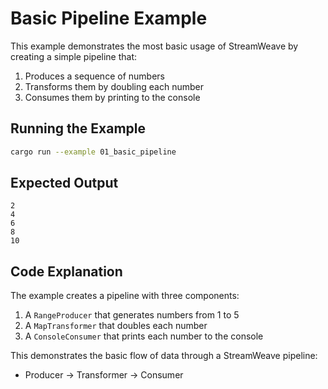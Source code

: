 # Basic Pipeline Example

This example demonstrates the most basic usage of StreamWeave by creating a simple pipeline that:
1. Produces a sequence of numbers
2. Transforms them by doubling each number
3. Consumes them by printing to the console

## Running the Example

```bash
cargo run --example 01_basic_pipeline
```

## Expected Output

```
2
4
6
8
10
```

## Code Explanation

The example creates a pipeline with three components:
1. A `RangeProducer` that generates numbers from 1 to 5
2. A `MapTransformer` that doubles each number
3. A `ConsoleConsumer` that prints each number to the console

This demonstrates the basic flow of data through a StreamWeave pipeline:
- Producer → Transformer → Consumer 